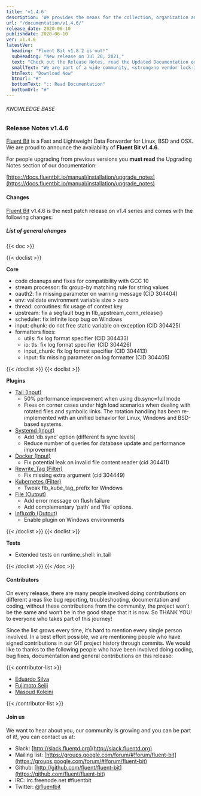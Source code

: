 ```yaml
---
title: 'v1.4.6'
description: 'We provides the means for the collection, organization and computerized retrieval of knowledgeand Lightweight Data Forwarder for Linux, BSD and OSX. We are proud to announce the availability of Fluent Bit v1.4.6.'
url: "/documentation/v1.4.6/"
release_date: 2020-06-10
publishdate: 2020-06-10
ver: v1.4.6
latestVer:
  heading: "Fluent Bit v1.8.2 is out!"
  subHeading: "New release on Jul 20, 2021,"
  text: "Check out the Release Notes, read the Updated Documentation or jump directly to the Downloads Section."
  smallText: "We are part of a wide community, <strong>no vendor lock-in.</strong>"
  btnText: "Download Now"
  btnUrl: "#"
  bottomText: ":: Read Documentation"
  bottomUrl: "#"
---
```


###### KNOWLEDGE BASE

### Release Notes v1.4.6

[Fluent Bit](https://fluentbit.io/) is a Fast and Lightweight Data Forwarder for Linux, BSD and OSX. We are proud to announce the availability of **Fluent Bit v1.4.6.**

For people upgrading from previous versions you **must read** the Upgrading Notes section of our documentation:

[https://docs.fluentbit.io/manual/installation/upgrade_notes](https://docs.fluentbit.io/manual/installation/upgrade_notes)

#### Changes

[Fluent Bit](https://fluentbit.io) v1.4.6 is the next patch release on v1.4 series and comes with the following changes:

##### List of general changes

{{< doc >}}

{{< doclist >}}

**Core**

* code cleanups and fixes for compatibility with GCC 10
* stream processor: fix group-by matching rule for string values
* oauth2: fix missing parameter on warning message (CID 304404)
* env: validate environment variable size > zero
* thread: coroutines: fix usage of context key
* upstream: fix a segfault bug in flb_upstream_conn_release()
* scheduler: fix infinite loop bug on Windows
* input: chunk: do not free static variable on exception (CID 304425)
* formatters fixes:
  * utils: fix log format specifier (CID 304433)
  * io: tls: fix log format specifier (CID 304426)
  * input_chunk: fix log format specifier (CID 304413)
  * input: fix missing parameter on log formatter (CID 304405)

{{< /doclist >}}
{{< doclist >}}

**Plugins**

* [Tail (Input)](https://docs.fluentbit.io/manual/pipeline/inputs/tail/)
  * 50% performance improvement when using db.sync=full mode
  * Fixes on corner cases under high load scenarios when dealing with rotated files and symbolic links. The rotation handling has been re-implemented with an unified behavior for Linux, Windows and BSD-based systems.
* [Systemd (Input)](https://docs.fluentbit.io/manual/pipeline/inputs/systemd/)
  * Add ‘db.sync’ option (different fs sync levels)
  * Reduce number of queries for database update and performance improvement
* [Docker (Input)](https://docs.fluentbit.io/manual/pipeline/inputs/docker/)
  * Fix potential leak on invalid file content reader (cid 304411)
* [Rewrite_Tag (Filter)](https://docs.fluentbit.io/manual/pipeline/filters/rewrite_tag/)
  * Fix missing extra argument (cid 304449)
* [Kubernetes (Filter)](https://docs.fluentbit.io/manual/pipeline/filters/kubernetes/)
  * Tweak flb_kube_tag_prefix for Windows
* [File (Output)](https://docs.fluentbit.io/manual/pipeline/outputs/file/)
  * Add error message on flush failure
  * Add complementary ‘path’ and ‘file’ options.
* [Influxdb (Output)](https://docs.fluentbit.io/manual/pipeline/outputs/influxdb/)
  * Enable plugin on Windows environments

{{< /doclist >}}
{{< doclist >}}

**Tests**
    
* Extended tests on runtime_shell: in_tail

{{< /doclist >}}
{{< /doc >}}

#### Contributors

On every release, there are many people involved doing contributions on different areas like bug reporting, troubleshooting, documentation and coding, without these contributions from the community, the project won’t be the same and won’t be in the good shape that it is now. So THANK YOU! to everyone who takes part of this journey!

Since the list grows every time, it’s hard to mention every single person involved. In a best effort possible, we are mentioning people who have signed contributions in our GIT project history through commits. We would like to thanks to the following people who have been involved doing coding, bug fixes, documentation and general contributions on this release:

{{< contributor-list >}}

* [Eduardo Silva](https://github.com/edsiper)
* [Fujimoto Seiji](https://github.com/fujimotos)
* [Masoud Koleini](https://github.com/koleini)

{{< /contributor-list >}}

#### Join us

We want to hear about you, our community is growing and you can be part of it!, you can contact us at:

* Slack: [http://slack.fluentd.org](http://slack.fluentd.org)
* Mailing list: [https://groups.google.com/forum/#!forum/fluent-bit](https://groups.google.com/forum/#!forum/fluent-bit)
* Github: [http://github.com/fluent/fluent-bit](https://github.com/fluent/fluent-bit)
* IRC: irc.freenode.net #fluentbit
* Twitter: [@fluentbit](https://twitter.com/fluentbit)